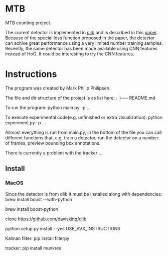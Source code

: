 # MTB
MTB counting project.

The current detector is implemented in [dlib](https://github.com/davisking/dlib) and is described in this [paper](https://arxiv.org/abs/1502.00046). Because of the special loss function proposed in the paper, the detector can achive great performance using a very limited number training samples. Recently, the same detector has been made available using CNN features instead of HoG. It could be interesting to try the CNN features.

# Instructions
The program was created by Mark Philip Philipsen. 

The file and dir structure of the project is as list here:
. 
├── README.md


To run the program:
python main.py -p ...

To execute experimental code(e.g. unfinished or extra visualization):
python experiment.py -p ...


Allmost everything is run from main.py, in the bottom of the file you can call different functions that, e.g. train a detector, run the detector on a number of frames, preview bounding box annotations.

There is currently a problem with the tracker ...

## Install

### MacOS

Since the detector is from dlib it must be installed along with dependencies:
brew install boost --with-python

brew install boost-python

clone https://github.com/davisking/dlib

python setup.py install --yes USE_AVX_INSTRUCTIONS

Kalman filter:
pip install filterpy

tracker:
pip install munkres
